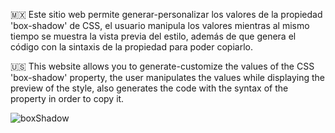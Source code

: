 🇲🇽 Este sitio web permite generar-personalizar los valores de la propiedad 'box-shadow' de CSS, el usuario manipula los valores mientras al mismo tiempo se muestra la vista previa 
   del estilo, además de que genera el código con la sintaxis de la propiedad para poder copiarlo.

🇺🇸 This website allows you to generate-customize the values ​​of the CSS 'box-shadow' property, the user manipulates the values ​​while displaying the preview of the style, also 
   generates the code with the syntax of the property in order to copy it.

![boxShadow](https://github.com/user-attachments/assets/f3da3825-4c46-4367-84c4-4af5026fdfae)

